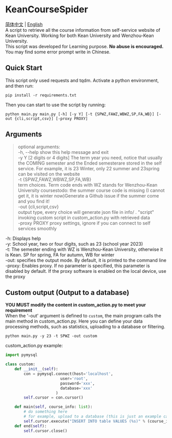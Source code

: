 # KeanCourseSpider
[简体中文](README.md) | [English](README-EN.md)  
A script to retrieve all the course information from self-service website of Kean University.
Working for both Kean University and Wenzhou-Kean University.  
This script was developed for Learning purpose. **No abuse is encouraged.**  
You may find some error prompt write in Chinese.
## Quick Start 
This script only used requests and tqdm. Activate a python environment, and then run:
```shell
pip install -r requirements.txt
```
Then you can start to use the script by running:
```shell
python main.py main.py [-h] [-y Y] [-t {SPWZ,FAWZ,WBWZ,SP,FA,WB}] [-out {cli,script,csv}] [-proxy PROXY]
```
## Arguments
> optional arguments:  
  -h, --help            show this help message and exit  
  -y Y                  [2 digits or 4 digits] The term year you need, notice that usually the COMING semester and the Ended semesterare stored in the self service. For example, it is 23 Winter, only 22 summer and 23spring can be visited on the website  
  -t {SPWZ,FAWZ,WBWZ,SP,FA,WB}  
                        term choices. Term code ends with WZ stands for Wenzhou-Kean University coursestodo: the summer course code is missing (I cannot get it, it is winter now)Generate a Github issue if the summer come and you find it!       
  -out {cli,script,csv}  
                        output type, every choice will generate json file in info/ . "script" invoking custom script in custom_action.py with retrieved data  
  -proxy PROXY          proxy settings, ignore if you can connect to self services smoothly

  
-h: Displays help  
-y: School year, two or four digits, such as 23 (school year 2023)  
-t: The semester ending with WZ is Wenzhou-Kean University, otherwise it is Kean. SP for spring, FA for autumn, WB for winter  
-out: specifies the output mode. By default, it is printed to the command line  
-proxy: Enables proxy. If no parameter is specified, this parameter is disabled by default. If the proxy software is enabled on the local device, use the proxy
## Custom output (Output to a database)
**YOU MUST modify the content in custom_action.py to meet your requirement**  
When the '-out' argument is defined to `custom`, the main program calls the main method in custom_action.py. Here you can define your data processing methods, such as statistics, uploading to a database or filtering.
```shell
python main.py -y 23 -t SPWZ -out custom
```
custom_action.py example:
```python
import pymysql

class custom:
    def __init__(self):
        con = pymysql.connect(host='localhost',
                        user='root',
                        password='xxx',
                        database='xxx'
                      )
        self.cursor = con.cursor()

    def main(self, course_info: list):
        # do something here
        # for example, upload to a database (this is just an example cannot directly copy and use)
        self.cursor.execute("INSERT INTO table VALUES (%s)" % (course_info['id']))
    def end(self):
        self.cursor.close()
```